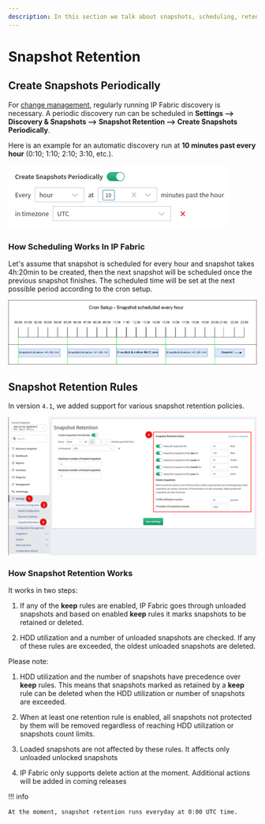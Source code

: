 ```yaml
---
description: In this section we talk about snapshots, scheduling, retention rules and how they work.
---
```


# Snapshot Retention

## Create Snapshots Periodically

For [change management](../../IP_Fabric_GUI/management/changes.md), regularly running IP Fabric
discovery is necessary. A periodic discovery run can be scheduled
in **Settings --> Discovery & Snapshots --> Snapshot Retention --> Create Snapshots Periodically**.

Here is an example for an automatic discovery run at **10 minutes past
every hour** (0:10; 1:10; 2:10; 3:10, etc.).

![Create Snapshots Periodically](snapshot_retention/create_snapshots_periodically.png)

### How Scheduling Works In IP Fabric

Let's assume that snapshot is scheduled for every hour and snapshot
takes 4h:20min to be created, then the next snapshot will be scheduled
once the previous snapshot finishes. The scheduled time will be set at
the next possible period according to the cron setup.

![Cron Setup](snapshot_retention/cron_setup.jpg)

## Snapshot Retention Rules

In version `4.1`, we added support for various snapshot retention policies.

![Snapshot Retention Rules](snapshot_retention/snapshot_retention_rules.png)

### How Snapshot Retention Works

It works in two steps:

1.  If any of the **keep** rules are enabled, IP Fabric goes through
    unloaded snapshots and based on enabled **keep** rules it marks
    snapshots to be retained or deleted.

2.  HDD utilization and a number of unloaded snapshots are checked. If
    any of these rules are exceeded, the oldest unloaded snapshots are
    deleted.

Please note:

1.  HDD utilization and the number of snapshots have precedence over
    **keep** rules. This means that snapshots marked as retained by a
    **keep** rule can be deleted when the HDD utilization or number of
    snapshots are exceeded.

2.  When at least one retention rule is enabled, all snapshots not
    protected by them will be removed regardless of reaching HDD
    utilization or snapshots count limits.

3.  Loaded snapshots are not affected by these rules. It affects only
    unloaded unlocked snapshots

4.  IP Fabric only supports delete action at the moment. Additional
    actions will be added in coming releases

!!! info

    At the moment, snapshot retention runs everyday at 0:00 UTC time.
